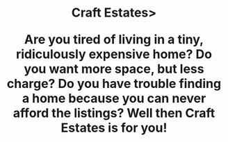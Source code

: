 <div>
  <style>
    div {
     text-align: center;
    }
 </style>
   
<h1>Craft Estates> <br>
 
Are you tired of living in a tiny, ridiculously expensive home? Do you want more space, but less charge? Do you have trouble finding a home because you can never afford the listings? Well then Craft Estates is for you!

</div>
